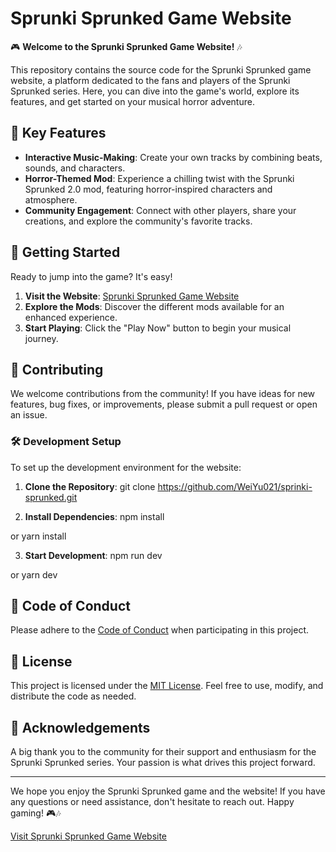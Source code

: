 # Sprunki Sprunked Game Website

🎮 **Welcome to the Sprunki Sprunked Game Website!** 🎶

This repository contains the source code for the Sprunki Sprunked game website, a platform dedicated to the fans and players of the Sprunki Sprunked series. Here, you can dive into the game's world, explore its features, and get started on your musical horror adventure.

## 🌟 Key Features

- **Interactive Music-Making**: Create your own tracks by combining beats, sounds, and characters.
- **Horror-Themed Mod**: Experience a chilling twist with the Sprunki Sprunked 2.0 mod, featuring horror-inspired characters and atmosphere.
- **Community Engagement**: Connect with other players, share your creations, and explore the community's favorite tracks.

## 🚀 Getting Started

Ready to jump into the game? It's easy!

1. **Visit the Website**: [Sprunki Sprunked Game Website](https://sprunkisprunked.best)
2. **Explore the Mods**: Discover the different mods available for an enhanced experience.
3. **Start Playing**: Click the "Play Now" button to begin your musical journey.

## 🤝 Contributing

We welcome contributions from the community! If you have ideas for new features, bug fixes, or improvements, please submit a pull request or open an issue.

### 🛠️ Development Setup

To set up the development environment for the website:

1. **Clone the Repository**:
git clone https://github.com/WeiYu021/sprinki-sprunked.git


2. **Install Dependencies**:
npm install

or
yarn install


3. **Start Development**:
npm run dev

or
yarn dev


## 📜 Code of Conduct

Please adhere to the [Code of Conduct](CODE_OF_CONDUCT.md) when participating in this project.

## 📄 License

This project is licensed under the [MIT License](LICENSE.md). Feel free to use, modify, and distribute the code as needed.

## 🙏 Acknowledgements

A big thank you to the community for their support and enthusiasm for the Sprunki Sprunked series. Your passion is what drives this project forward.

---

We hope you enjoy the Sprunki Sprunked game and the website! If you have any questions or need assistance, don't hesitate to reach out. Happy gaming! 🎮🎶

[Visit Sprunki Sprunked Game Website](https://sprunkisprunked.best)
